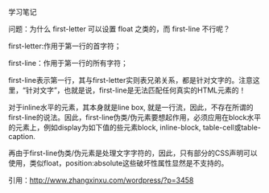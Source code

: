 学习笔记

问题：为什么 first-letter 可以设置 float 之类的，而 first-line 不行呢？


first-letter:作用于第一行的首字符；

first-line：作用于第一行的所有字符；

first-line表示第一行，其与first-letter实则表兄弟关系，都是针对文字的。注意这里，“针对文字”，也就是说，first-line是无法匹配任何真实的HTML元素的！

对于inline水平的元素，其本身就是line box, 就是一行流，因此，不存在所谓的first-line的说法。因此，first-line伪类/伪元素要想起作用，必须应用在block水平的元素上，例如display为如下值的些元素block, inline-block, table-cell或table-caption.

再由于first-line伪类/伪元素是处理文字字符的，因此，只有部分的CSS声明可以使用，类似float，position:absolute这些破坏性属性显然是不支持的。

引用：http://www.zhangxinxu.com/wordpress/?p=3458
